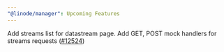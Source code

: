 ```yaml
---
"@linode/manager": Upcoming Features
---
```


Add streams list for datastream page. Add GET, POST mock handlers for streams requests ([#12524](https://github.com/linode/manager/pull/12524))
